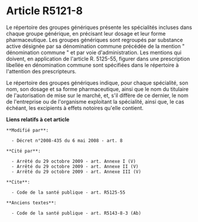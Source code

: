 # Article R5121-8

Le répertoire des groupes génériques présente les spécialités incluses dans chaque groupe générique, en précisant leur dosage
et leur forme pharmaceutique. Les groupes génériques sont regroupés par substance active désignée par sa dénomination commune
précédée de la mention " dénomination commune " et par voie d'administration. Les mentions qui doivent, en application de
l'article R. 5125-55, figurer dans une prescription libellée en dénomination commune sont spécifiées dans le répertoire à
l'attention des prescripteurs. 

Le répertoire des groupes génériques indique, pour chaque spécialité, son nom, son dosage et sa forme pharmaceutique, ainsi
que le nom du titulaire de l'autorisation de mise sur le marché, et, s'il diffère de ce dernier, le nom de l'entreprise ou de
l'organisme exploitant la spécialité, ainsi que, le cas échéant, les excipients à effets notoires qu'elle contient.

**Liens relatifs à cet article**

	**Modifié par**:

	  - Décret n°2008-435 du 6 mai 2008 - art. 8

	**Cité par**:

	  - Arrêté du 29 octobre 2009 - art. Annexe I (V)
	  - Arrêté du 29 octobre 2009 - art. Annexe II (V)
	  - Arrêté du 29 octobre 2009 - art. Annexe III (V)

	**Cite**:

	  - Code de la santé publique - art. R5125-55

	**Anciens textes**:

	  - Code de la santé publique - art. R5143-8-3 (Ab)
